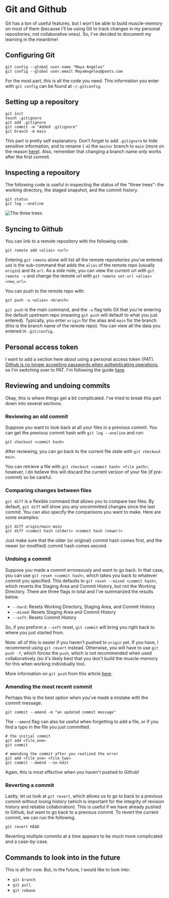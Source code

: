 # Git and Github

Git has a ton of useful features, but I won't be able to build muscle-memory on most of them (because I'll be using Git to track changes in my personal repositories, not collaborative ones).
So, I've decided to document my learning in the meantime!

## Configuring Git

```shell
git config --global user.name "Maya Angelou"
git config --global user.email MayaAngelou@poets.com
```

For the most part, this is all the code you need.
This information you enter with `git config` can be found at `~/.gitconfig`.

## Setting up a repository

```shell
git init
touch .gitignore
git add .gitignore
git commit -m "Added .gitignore"
git branch -m main
```

This part is pretty self explanatory.
Don't forget to add `.gitignore` to hide sensitive information, and to rename (`-m`) the `master` branch to `main` (more on the reason [here](https://www.theserverside.com/feature/Why-GitHub-renamed-its-master-branch-to-main)).
Also, remember that changing a branch name only works after the first commit.

## Inspecting a repository

The following code is useful in inspecting the status of the "three trees": the working directory, the staged snapshot, and the commit history.

```shell
git status
git log --oneline
```

![The three trees](https://wac-cdn.atlassian.com/dam/jcr:0c5257d5-ff01-4014-af12-faf2aec53cc3/01.svg?cdnVersion=1527)

## Syncing to Github

You can link to a remote repository with the following code.

```shell
git remote add <alias> <url>
```

Entering `git remote` alone will list all the remote repositories you've entered. `add` is the sub-command that adds the `alias` of the remote repo (usually `origin`) and its `url`.
As a side note, you can view the current url with `git remote -v` and change the remote url with `git remote set-url <alias> <new_url>`.

You can push to the remote repo with:

```shell
git push -u <alias> <branch>
```

`git push` is the main command, and the `-u` flag tells Git that you're entering the default upstream repo (meaning `git push` will default to what you just entered).
Typically, you enter `origin` for the alias and `main` for the branch (this is the branch name of the remote repo).
You can view all the data you entered in `.git/config`.

## Personal access token

I want to add a section here about using a personal access token (PAT).
[Github is no longer accepting passwords when authenticating operations](https://github.blog/2020-12-15-token-authentication-requirements-for-git-operations/), so I'm switching over to PAT.
I'm following the guide [here](https://docs.github.com/en/github/authenticating-to-github/keeping-your-account-and-data-secure/creating-a-personal-access-token).

## Reviewing and undoing commits

Okay, this is where things get a bit complicated.
I've tried to break this part down into several sections.

### Reviewing an old commit

Suppose you want to look back at all your files in a previous commit.
You can get the previous commit hash with `git log --oneline` and run:

```shell
git checkout <commit hash>
```

After reviewing, you can go back to the current file state with `git checkout main`.

You can retrieve a file with `git checkout <commit hash> <file path>`; however, I do believe this will discard the current version of your file (if pre-commit) so be careful.

### Comparing changes between files

`git diff` is a flexible command that allows you to compare two files.
By default, `git diff` will show you any uncommitted changes since the last commit.
You can also specify the comparisons you want to make.
Here are some examples:

```shell
git diff origin/main main
git diff <commit hash (older)> <commit hash (newer)>
```

Just make sure that the older (or original) commit hash comes first, and the newer (or modified) commit hash comes second.

### Undoing a commit

Suppose you made a commit erroneously and want to go back.
In that case, you can use `git reset <commit hash>`, which takes you back to whatever commit you specified.
This defaults to `git reset --mixed <commit hash>`, which reverts the Staging Area and Commit History, but not the Working Directory.
There are three flags in total and I've summarized the results below.

- `--hard`: Resets Working Directory, Staging Area, and Commit History
- `--mixed`: Resets Staging Area and Commit History
- `--soft`: Resets Commit History

So, if you preform a `--soft` reset, `git commit` will bring you right back to where you just started from.

Note: all of this is easier if you haven't pushed to `origin` yet.
If you have, I recommend using `git revert` instead.
Otherwise, you will have to use `git push -f`, which forces the `push`, which is not recommended when used collaboratively (so it's likely best that you don't build the muscle-memory for this when working individually too).

More information on `git push` from this article [here](https://www.atlassian.com/git/tutorials/undoing-changes/git-reset).

### Amending the most recent commit

Perhaps this is the best option when you've made a mistake with the commit message.

```shell
git commit --amend -m "an updated commit message"
```

The `--amend` flag can also be useful when forgetting to add a file, or if you find a typo in the file you just committed.

```shell
# the initial commit
git add <file_one>
git commit

# amending the commit after you realized the error
git add <file_one> <file_two>
git commit --amend --no-edit
```

Again, this is most effective when you haven't pushed to Github!

### Reverting a commit

Lastly, let us look at `git revert`, which allows us to go to back to a previous commit without losing history (which is important for the integrity of revision history and reliable collaboration).
This is useful if we have already pushed to Github, but want to go back to a previous commit.
To revert the current commit, we can run the following.

```shell
git revert HEAD
```

Reverting multiple commits at a time appears to be much more complicated and a case-by-case.

## Commands to look into in the future

This is all for now.
But, in the future, I would like to look into:

- `git branch`
- `git pull`
- `git rebase`
